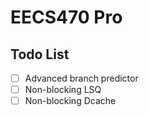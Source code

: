 # EECS470 Pro

## Todo List

- [ ] Advanced branch predictor
- [ ] Non-blocking LSQ
- [ ] Non-blocking Dcache
